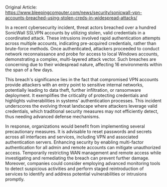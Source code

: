 Original Article: https://www.bleepingcomputer.com/news/security/sonicwall-vpn-accounts-breached-using-stolen-creds-in-widespread-attacks/

In a recent cybersecurity incident, threat actors breached over a hundred SonicWall SSLVPN accounts by utilizing stolen, valid credentials in a coordinated attack. These intrusions involved rapid authentication attempts across multiple accounts, indicating pre-acquired credentials, rather than brute-force methods. Once authenticated, attackers proceeded to conduct network reconnaissance and probe for access to local Windows accounts, demonstrating a complex, multi-layered attack vector. Such breaches are concerning due to their widespread nature, affecting 16 environments within the span of a few days.

This breach's significance lies in the fact that compromised VPN accounts provide attackers with an entry point to sensitive internal networks, potentially leading to data theft, further infiltration, or ransomware deployment. It exemplifies the criticality of protecting credentials and highlights vulnerabilities in systems' authentication processes. This incident underscores the evolving threat landscape where attackers leverage valid credentials, which traditional security measures may not efficiently detect, thus needing advanced defense mechanisms.

In response, organizations would benefit from implementing several precautionary measures. It is advisable to reset passwords and secrets across all interfaces and services, including VPN and associated authentication servers. Enhancing security by enabling multi-factor authentication for all admin and remote accounts can mitigate unauthorized access. Temporarily restricting WAN management and remote access while investigating and remediating the breach can prevent further damage. Moreover, companies could consider employing advanced monitoring tools to detect suspicious activities and perform staged reintroduction of services to identify and address potential vulnerabilities or intrusions promptly.
